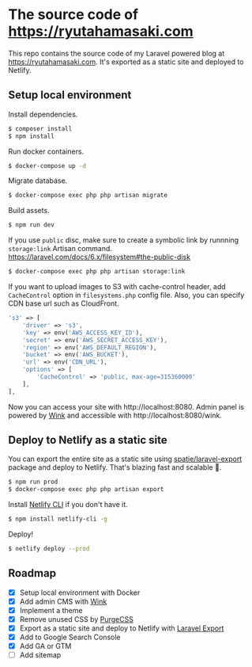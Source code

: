 # The source code of https://ryutahamasaki.com
This repo contains the source code of my Laravel powered blog at https://ryutahamasaki.com.
It's exported as a static site and deployed to Netlify.

## Setup local environment
Install dependencies.
```sh
$ composer install
$ npm install
```

Run docker containers.
```sh
$ docker-compose up -d
```

Migrate database.
```sh
$ docker-compose exec php php artisan migrate
```

Build assets.
```sh
$ npm run dev
```

If you use `public` disc, make sure to create a symbolic link by runnning `storage:link` Artisan command.
https://laravel.com/docs/6.x/filesystem#the-public-disk
```sh
$ docker-compose exec php php artisan storage:link
```

If you want to upload images to S3 with cache-control header, add `CacheControl` option in `filesystems.php` config file. Also, you can specify CDN base url such as CloudFront.

```php
's3' => [
    'driver' => 's3',
    'key' => env('AWS_ACCESS_KEY_ID'),
    'secret' => env('AWS_SECRET_ACCESS_KEY'),
    'region' => env('AWS_DEFAULT_REGION'),
    'bucket' => env('AWS_BUCKET'),
    'url' => env('CDN_URL'),
    'options' => [
        'CacheControl' => 'public, max-age=315360000'
    ],
],
```

Now you can access your site with http://localhost:8080.
Admin panel is powered by [Wink](https://github.com/writingink/wink) and accessible with http://localhost:8080/wink.

## Deploy to Netlify as a static site
You can export the entire site as a static site using [spatie/laravel-export](https://github.com/spatie/laravel-export) package and deploy to Netlify. That's blazing fast and scalable 🚀.
```sh
$ npm run prod
$ docker-compose exec php php artisan export
```

Install [Netlify CLI](https://docs.netlify.com/cli/get-started/) if you don't have it.
```sh
$ npm install netlify-cli -g
```

Deploy!
```sh
$ netlify deploy --prod
```

## Roadmap
- [x] Setup local environment with Docker
- [x] Add admin CMS with [Wink](https://wink.themsaid.com/)
- [x] Implement a theme
- [x] Remove unused CSS by [PurgeCSS](https://www.purgecss.com/)
- [x] Export as a static site and deploy to Netlify with [Laravel Export](https://github.com/spatie/laravel-export)
- [x] Add to Google Search Console
- [x] Add GA or GTM
- [ ] Add sitemap
